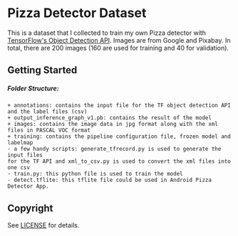 # Pizza Detector Dataset

This is a dataset that I collected to train my own Pizza detector with [TensorFlow's Object Detection API](https://github.com/tensorflow/models/tree/master/research/object_detection). Images are from Google and Pixabay. In total, there are 200 images (160 are used for training and 40 for validation).

## Getting Started

##### Folder Structure:
```
+ annotations: contains the input file for the TF object detection API and the label files (csv)
+ output_inference_graph_v1.pb: contains the result of the model
+ images: contains the image data in jpg format along with the xml files in PASCAL VOC format
+ training: contains the pipeline configuration file, frozen model and labelmap
- a few handy scripts: generate_tfrecord.py is used to generate the input files
for the TF API and xml_to_csv.py is used to convert the xml files into one csv
- train.py: this python file is used to train the model
- detect.tflite: this tflite file could be used in Android Pizza Detector App.
```

## Copyright

See [LICENSE](LICENSE) for details.
